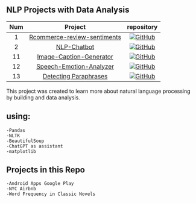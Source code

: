 ## NLP Projects with Data Analysis


| **Num** | **Project** | **repository** |
|:----:|:------------:|:-------------------------------------------------:|
| 1 | [Rcommerce-review-sentiments](https://github.com/ninda-code/ecommerce-review-sentiments/tree/main) | [![GitHub](https://badges.aleen42.com/src/github.svg)](https://github.com/ninda-code/ecommerce-review-sentiments/tree/main) |
| 2 | [NLP-Chatbot](https://github.com/ankitamasand/nlp-chatbot) | [![GitHub](https://badges.aleen42.com/src/github.svg)](https://github.com/ankitamasand/nlp-chatbot) |
| 11 | [Image-Caption-Generator](https://github.com/MiteshPuthran/Image-Caption-Generator/tree/master) | [![GitHub](https://badges.aleen42.com/src/github.svg)](https://github.com/MiteshPuthran/Image-Caption-Generator/tree/master) |
| 12 | [Speech-Emotion-Analyzer](https://github.com/MiteshPuthran/Speech-Emotion-Analyzer) | [![GitHub](https://badges.aleen42.com/src/github.svg)](https://github.com/MiteshPuthran/Speech-Emotion-Analyzer) |
| 13 | [Detecting Paraphrases](https://github.com/wasiahmad/paraphrase_identification) | [![GitHub](https://badges.aleen42.com/src/github.svg)](https://github.com/wasiahmad/paraphrase_identification) |



This project was created to learn more about natural language processing by building and data analysis.

## using:
    -Pandas
    -NLTK
    -BeautifulSoup
    -ChatGPT as assistant
    -matplotlib
    




## Projects in this Repo

    -Android Apps Google Play
    -NYC Airbnb
    -Word Frequency in Classic Novels